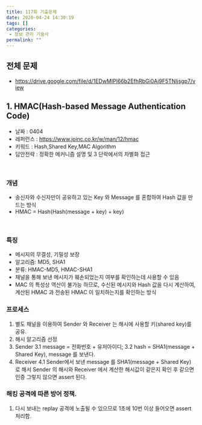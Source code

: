 ```yaml
---
title: 117회 기출문제
date: 2020-04-24 14:30:19
tags: []
categories: 
 - 정보 관리 기술사
permalink: ""
---
```

<!-- more -->
## 전체 문제 
 -  https://drive.google.com/file/d/1EDwMIPl66b2EfhRbGi0Aj9F5TNljsgp7/view

## 1. HMAC(Hash-based Message Authentication Code)
- 날짜 : 0404
- 레퍼런스 : https://www.joinc.co.kr/w/man/12/hmac
- 키워드 : Hash,Shared Key,MAC Algorithm
- 답안전략 : 정확한 메커니즘 설명 및 3 단락에서의 차별화 접근
<br>

### 개념
- 송신자와 수신자만이 공유하고 있는 Key 와 Message 를 혼합하여 Hash 값을 만드는 방식
- HMAC = Hash(Hash(message + key) + key)
<br>
<!-- more -->

### 특징
- 메시지의 무결성, 기밀성 보장
- 알고리즘: MD5, SHA1
- 분류: HMAC-MD5, HMAC-SHA1
- 채널을 통해 보낸 메시지가 훼손되었는지 여부를 확인하는데 사용할 수 있음
- MAC 의 특성상 역산이 불가능 하므로, 수신된 메시지와 Hash 값을 다시 계산하여, 계산된 HMAC 과 전송된 HMAC 이 일치하는지를 확인하는 방식

### 프로세스
1. 별도 채널을 이용하여 Sender 와 Receiver 는 해시에 사용할 키(shared key)를 공유.
2. 해시 알고리즘 선정
3. Sender 
 3.1 message = 전화번호 + 유저아이디;
 3.2 hash = SHA1(message + Shared Key), message 를 보낸다.
4. Receiver
 4.1 Sender에서 보낸 message 를 SHA1(message + Shared Key) 로 해서 Sender 의 해시와 
   Receiver 에서 계산한 해시값이 같은지 확인 후 같으면 인증 그렇지 않으면 assert 된다.

### 해킹 공격에 따른 방어 정책.   
1. 다시 보내는 replay 공격에 노출될 수 있으므로 1초에 10번 이상 들어오면 assert 처리함.

